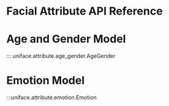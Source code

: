 # Facial Attribute API Reference

# Age and Gender Model

::: uniface.attribute.age_gender.AgeGender

# Emotion Model

:::uniface.attribute.emotion.Emotion
